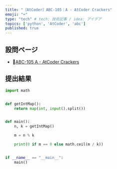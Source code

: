 ```yaml
---
title: "［AtCoder］ABC-105｜A - AtCoder Crackers"
emoji: "⌨️"
type: "tech" # tech: 技術記事 / idea: アイデア
topics: ['python', 'AtCoder', 'abc']
published: true
---
```


## 設問ページ

- 🔗[ABC-105 A - AtCoder Crackers](https://atcoder.jp/contests/abc105/tasks/abc105_a)

## 提出結果

```python
import math


def getIntMap():
    return map(int, input().split())


def main():
    n, k = getIntMap()

    m = n % k

    print(0 if m == 0 else math.ceil(m / k))


if __name__ == "__main__":
    main()
```
